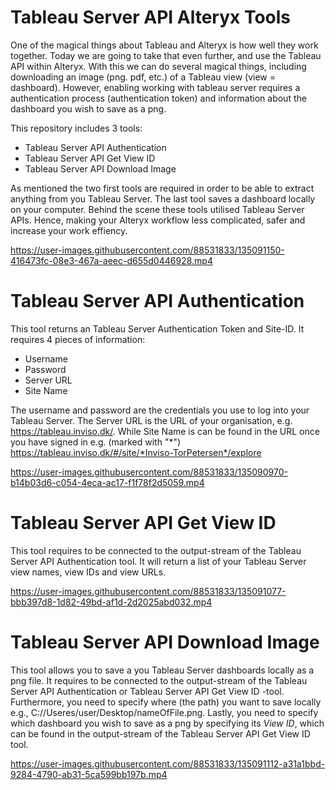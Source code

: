 # Tableau Server API Alteryx Tools

One of the magical things about Tableau and Alteryx is how well they work together. Today we are going to take that even further, and use the Tableau API within Alteryx. With this we can do several magical things, including downloading an image (png. pdf, etc.) of a Tableau view (view = dashboard). However, enabling working with tableau server requires a authentication process (authentication token) and information about the dashboard you wish to save as a png. 

This repository includes 3 tools:

* Tableau Server API Authentication
* Tableau Server API Get View ID 
* Tableau Server API Download Image 

As mentioned the two first tools are required in order to be able to extract anything from you Tableau Server. The last tool saves a dashboard locally on your computer. Behind the scene these tools utilised Tableau Server APIs. Hence, making your Alteryx workflow less complicated, safer and increase your work effiency. 


https://user-images.githubusercontent.com/88531833/135091150-416473fc-08e3-467a-aeec-d655d0446928.mp4



# Tableau Server API Authentication
This tool returns an Tableau Server Authentication Token and Site-ID.
It requires 4 pieces of information: 
* Username 
* Password 
* Server URL 
* Site Name

The username and password are the credentials you use to log into your Tableau Server. The Server URL is the URL of your organisation, e.g. https://tableau.inviso.dk/. While Site Name is can be found in the URL once you have signed in e.g. (marked with "*") https://tableau.inviso.dk/#/site/*Inviso-TorPetersen*/explore


https://user-images.githubusercontent.com/88531833/135090970-b14b03d6-c054-4eca-ac17-f1f78f2d5059.mp4




# Tableau Server API Get View ID 

This tool requires to be connected to the output-stream of the Tableau Server API Authentication tool. It will return a list of your Tableau Server view names, view IDs and view URLs. 


https://user-images.githubusercontent.com/88531833/135091077-bbb397d8-1d82-49bd-af1d-2d2025abd032.mp4



# Tableau Server API Download Image 

This tool allows you to save a you Tableau Server dashboards locally as a png file. It requires to be connected to the output-stream of the Tableau Server API Authentication or Tableau Server API Get View ID -tool. Furthermore, you need to specify where (the path) you want to save locally e.g., C://Useres/user/Desktop/nameOfFile.png. Lastly, you need to specify which dashboard you wish to save as a png by specifying its _View ID_, which can be found in the output-stream of the Tableau Server API Get View ID tool. 



https://user-images.githubusercontent.com/88531833/135091112-a31a1bbd-9284-4790-ab31-5ca599bb197b.mp4

